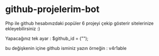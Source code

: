 # github-projelerim-bot
Php ile github hesabınızdaki popüler 6 projeyi çekip gösterir sitelerinize ekleyebilirsiniz :)

Yapacağınız tek ayar : $github_id = ("");

bu değişkenin içine github isminiz yazın örneğin : v4r1able
